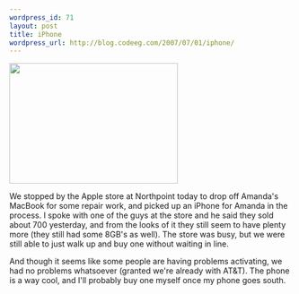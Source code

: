 ```yaml
--- 
wordpress_id: 71
layout: post
title: iPhone
wordpress_url: http://blog.codeeg.com/2007/07/01/iphone/
---
```

<img class="alignnone size-full wp-image-115" src="http://blog2.codeeg.com/wp-content/uploads/2008/06/iphone.png" alt="" width="300" height="215" />

We stopped by the Apple store at Northpoint today to drop off Amanda's MacBook for some repair work, and picked up an iPhone for Amanda in the process.  I spoke with one of the guys at the store and he said they sold about 700 yesterday, and from the looks of it they still seem to have plenty more (they still had some 8GB's as well).  The store was busy, but we were still able to just walk up and buy one without waiting in line.

And though it seems like some people are having problems activating, we had no problems whatsoever (granted we're already with AT&amp;T).  The phone is a way cool, and I'll probably buy one myself once my phone goes south.
